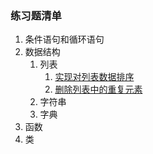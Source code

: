 ### 练习题清单 ###
1. 条件语句和循环语句 
2. 数据结构
	1. 列表
		1. [实现对列表数据排序](data_structure/data_sort.py)
		2. [删除列表中的重复元素](data_structure/del_repeat_element.py)
	2. 字符串
	3. 字典
3. 函数
4. 类
